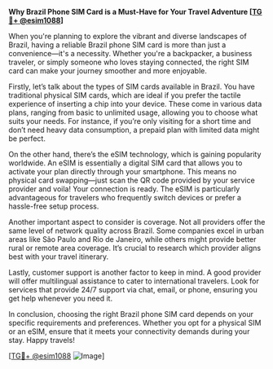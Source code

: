 **Why Brazil Phone SIM Card is a Must-Have for Your Travel Adventure [[TG💪+ @esim1088](https://t.me/s/esim1088)]**

When you're planning to explore the vibrant and diverse landscapes of Brazil, having a reliable Brazil phone SIM card is more than just a convenience—it's a necessity. Whether you're a backpacker, a business traveler, or simply someone who loves staying connected, the right SIM card can make your journey smoother and more enjoyable.

Firstly, let’s talk about the types of SIM cards available in Brazil. You have traditional physical SIM cards, which are ideal if you prefer the tactile experience of inserting a chip into your device. These come in various data plans, ranging from basic to unlimited usage, allowing you to choose what suits your needs. For instance, if you’re only visiting for a short time and don’t need heavy data consumption, a prepaid plan with limited data might be perfect.

On the other hand, there’s the eSIM technology, which is gaining popularity worldwide. An eSIM is essentially a digital SIM card that allows you to activate your plan directly through your smartphone. This means no physical card swapping—just scan the QR code provided by your service provider and voila! Your connection is ready. The eSIM is particularly advantageous for travelers who frequently switch devices or prefer a hassle-free setup process.

Another important aspect to consider is coverage. Not all providers offer the same level of network quality across Brazil. Some companies excel in urban areas like São Paulo and Rio de Janeiro, while others might provide better rural or remote area coverage. It’s crucial to research which provider aligns best with your travel itinerary.

Lastly, customer support is another factor to keep in mind. A good provider will offer multilingual assistance to cater to international travelers. Look for services that provide 24/7 support via chat, email, or phone, ensuring you get help whenever you need it.

In conclusion, choosing the right Brazil phone SIM card depends on your specific requirements and preferences. Whether you opt for a physical SIM or an eSIM, ensure that it meets your connectivity demands during your stay. Happy travels!

[[TG💪+ @esim1088](https://t.me/s/esim1088) ![Image](https://i.postimg.cc/Y0z9fWf4/image.png)]